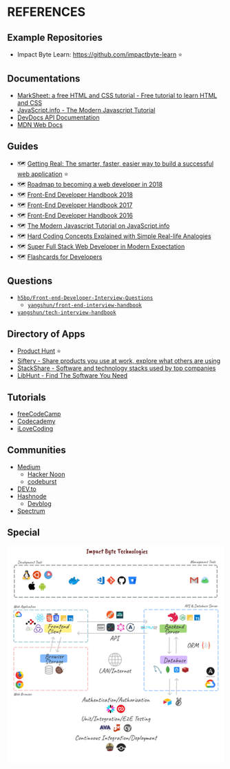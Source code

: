 # REFERENCES

## Example Repositories

- Impact Byte Learn: https://github.com/impactbyte-learn :star:

## Documentations

- [MarkSheet: a free HTML and CSS tutorial - Free tutorial to learn HTML and CSS](https://marksheet.io)
- [JavaScript.info - The Modern Javascript Tutorial](https://javascript.info)
- [DevDocs API Documentation](https://devdocs.io)
- [MDN Web Docs](https://developer.mozilla.org)

## Guides

- 🗺️ [Getting Real: The smarter, faster, easier way to build a successful web application](https://basecamp.com/books/getting-real) :star:
- 🗺️ [Roadmap to becoming a web developer in 2018](https://github.com/kamranahmedse/developer-roadmap)
- 🗺️ [Front-End Developer Handbook 2018](https://frontendmasters.com/books/front-end-handbook/2018)
- 🗺️ [Front-End Developer Handbook 2017](https://frontendmasters.com/books/front-end-handbook/2017)
- 🗺️ [Front-End Developer Handbook 2016](https://www.frontendhandbook.com)
- 🗺️ [The Modern Javascript Tutorial on JavaScript.info](https://javascript.info)
- 🗺️ [Hard Coding Concepts Explained with Simple Real-life Analogies](https://medium.freecodecamp.org/hard-coding-concepts-explained-with-simple-real-life-analogies-280635e98e37)
- 🗺️ [Super Full Stack Web Developer in Modern Expectation](https://medium.com/impactbyte/b11ba12423c0)
- 🗺️ [Flashcards for Developers](https://www.flashcardsfordevelopers.com)

## Questions

- [`h5bp/Front-end-Developer-Interview-Questions`](https://github.com/h5bp/Front-end-Developer-Interview-Questions)
  - [`yangshun/front-end-interview-handbook`](https://github.com/yangshun/front-end-interview-handbook)
- [`yangshun/tech-interview-handbook`](https://github.com/yangshun/tech-interview-handbook)

## Directory of Apps

- [Product Hunt](http://producthunt.com) :star:
- [Siftery - Share products you use at work, explore what others are using](https://siftery.com)
- [StackShare - Software and technology stacks used by top companies](https://stackshare.io)
- [LibHunt - Find The Software You Need](https://www.libhunt.com)

## Tutorials

- [freeCodeCamp](https://www.freecodecamp.org)
- [Codecademy](https://www.codecademy.com)
- [iLoveCoding](https://ilovecoding.org)

## Communities

- [Medium](https://medium.com)
  - [Hacker Noon](https://hackernoon.com)
  - [codeburst](https://codeburst.io)
- [DEV.to](https://dev.to)
- [Hashnode](https://hashnode.com)
  - [Devblog](https://hashnode.com/devblog)
- [Spectrum](https://spectrum.chat)

## Special

[![Impact Byte Technologies](./assets/impactbyte-technologies.png)](https://www.figma.com/file/VKc6cojaHlOoYBErXSNj8aQs/Impact-Byte-Platform?node-id=184%3A0)
